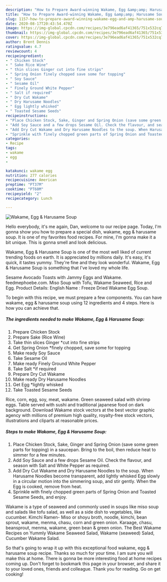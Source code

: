 ```yaml
---
description: "How to Prepare Award-winning Wakame, Egg &amp;amp; Harusame Soup"
title: "How to Prepare Award-winning Wakame, Egg &amp;amp; Harusame Soup"
slug: 1157-how-to-prepare-award-winning-wakame-egg-and-amp-harusame-soup
date: 2020-08-17T20:43:54.470Z
image: https://img-global.cpcdn.com/recipes/3e796ead6af41365/751x532cq70/wakame-egg-harusame-soup-recipe-main-photo.jpg
thumbnail: https://img-global.cpcdn.com/recipes/3e796ead6af41365/751x532cq70/wakame-egg-harusame-soup-recipe-main-photo.jpg
cover: https://img-global.cpcdn.com/recipes/3e796ead6af41365/751x532cq70/wakame-egg-harusame-soup-recipe-main-photo.jpg
author: Brent Dennis
ratingvalue: 4.7
reviewcount: 4
recipeingredient:
- " Chicken Stock"
- " Sake Rice Wine"
- " thin slices Ginger cut into fine strips"
- " Spring Onion finely chopped save some for topping"
- " Soy Sauce"
- " Sesame Oil"
- " Finely Ground White Pepper"
- " Salt if required"
- " Dry Cut Wakame"
- " Dry Harusame Noodles"
- " Egg lightly whisked"
- " Toasted Sesame Seeds"
recipeinstructions:
- "Place Chicken Stock, Sake, Ginger and Spring Onion (save some green parts for topping) in a saucepan. Bring to the boil, then reduce heat to simmer for a few minutes."
- "Add Soy Sauce and a few drops Sesame Oil. Check the flavour, and season with Salt and White Pepper as required."
- "Add Dry Cut Wakame and Dry Harusame Noodles to the soup. When Harusame Noodles become transparent, add lightly whisked Egg slowly in a circular motion into the simmering soup, and stir gently. When the Egg is cooked, remove from heat."
- "Sprinkle with finely chopped green parts of Spring Onion and Toasted Sesame Seeds, and enjoy."
categories:
- Recipe
tags:
- wakame
- egg
- 

katakunci: wakame egg  
nutrition: 277 calories
recipecuisine: American
preptime: "PT37M"
cooktime: "PT60M"
recipeyield: "2"
recipecategory: Lunch

---
```



![Wakame, Egg &amp; Harusame Soup](https://img-global.cpcdn.com/recipes/3e796ead6af41365/751x532cq70/wakame-egg-harusame-soup-recipe-main-photo.jpg)

Hello everybody, it's me again, Dan, welcome to our recipe page. Today, I'm gonna show you how to prepare a special dish, wakame, egg &amp; harusame soup. It is one of my favorites food recipes. For mine, I'm gonna make it a bit unique. This is gonna smell and look delicious.

Wakame, Egg &amp; Harusame Soup is one of the most well liked of current trending foods on earth. It is appreciated by millions daily. It's easy, it's quick, it tastes yummy. They're fine and they look wonderful. Wakame, Egg &amp; Harusame Soup is something that I've loved my whole life.

Sesame Avocado Toasts with Jammy Eggs and Wakame. feedmephoebe.com. Miso Soup with Tofu, Wakame Seaweed, Rice and Egg. Product Details: English Name : Freeze Dried Wakame Egg Soup.


To begin with this recipe, we must prepare a few components. You can have wakame, egg &amp; harusame soup using 12 ingredients and 4 steps. Here is how you can achieve that.

<!--inarticleads1-->

##### The ingredients needed to make Wakame, Egg &amp; Harusame Soup:

1. Prepare  Chicken Stock
1. Prepare  Sake (Rice Wine)
1. Take  thin slices Ginger *cut into fine strips
1. Get  Spring Onion *finely chopped, save some for topping
1. Make ready  Soy Sauce
1. Take  Sesame Oil
1. Make ready  Finely Ground White Pepper
1. Take  Salt *if required
1. Prepare  Dry Cut Wakame
1. Make ready  Dry Harusame Noodles
1. Get  Egg *lightly whisked
1. Take  Toasted Sesame Seeds


Rice, corn, egg, soy, meat, wakame. Green seaweed salad with shrimp eggs. Table served with sushi and traditional japanese food on dark background. Download Wakame stock vectors at the best vector graphic agency with millions of premium high quality, royalty-free stock vectors, illustrations and cliparts at reasonable prices. 

<!--inarticleads2-->

##### Steps to make Wakame, Egg &amp; Harusame Soup:

1. Place Chicken Stock, Sake, Ginger and Spring Onion (save some green parts for topping) in a saucepan. Bring to the boil, then reduce heat to simmer for a few minutes.
1. Add Soy Sauce and a few drops Sesame Oil. Check the flavour, and season with Salt and White Pepper as required.
1. Add Dry Cut Wakame and Dry Harusame Noodles to the soup. When Harusame Noodles become transparent, add lightly whisked Egg slowly in a circular motion into the simmering soup, and stir gently. When the Egg is cooked, remove from heat.
1. Sprinkle with finely chopped green parts of Spring Onion and Toasted Sesame Seeds, and enjoy.


Wakame is a type of seaweed and commonly used in soups like miso soup and salads like tofu salad, as well as a side dish to vegetables, like cucumber. Kimchi Ramen- Miso or shoyu broth, noodle, kimchi, bean sprout, wakame, menma, chasu, corn and green onion. Karaage, chasu, beansprout, menma, wakame, green bean &amp; green onion. The Best Wakame Recipes on Yummly Wakame Seaweed Salad, Wakame (seaweed) Salad, Cucumber Wakame Salad. 

So that's going to wrap it up with this exceptional food wakame, egg &amp; harusame soup recipe. Thanks so much for your time. I am sure you will make this at home. There is gonna be more interesting food at home recipes coming up. Don't forget to bookmark this page in your browser, and share it to your loved ones, friends and colleague. Thank you for reading. Go on get cooking!
